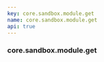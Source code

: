 ```yaml
---
key: core.sandbox.module.get
name: core.sandbox.module.get
api: true
---
```


### core.sandbox.module.get
